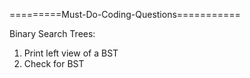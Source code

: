 =========Must-Do-Coding-Questions===========

Binary Search Trees:

1. Print left view of a BST
2. Check for BST
